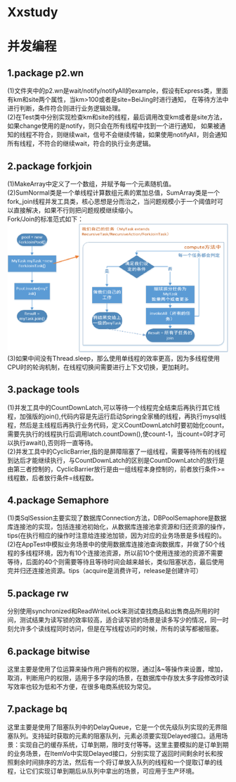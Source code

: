 # Xxstudy
并发编程
======
1.package p2.wn
----
(1)文件夹中的p2.wn是wait/notify/notifyAll的example，假设有Express类，里面有km和site两个属性，当km>100或者是site=BeiJing时进行通知，
在等待方法中进行判断，条件符合则进行业务逻辑处理。<br>
(2)在Test类中分别实现检查km和site的线程，最后调用改变km或者是site方法，如果change使用的是notify，则只会在所有线程中找到一个进行通知，
如果被通知的线程不符合，则继续wait，信号不会继续传输，如果使用notifyAll，则会通知所有线程，不符合的继续wait，符合的执行业务逻辑。

2.package forkjoin
----
(1)MakeArray中定义了一个数组，并赋予每一个元素随机值。<br>
(2)SumNormal类是一个单线程计算数组元素的累加总值，SumArray类是一个fork_join线程并发工具类，核心思想是分而治之，当问题规模小于一个阈值时可以直接解决，如果不行则把问题规模继续缩小。<br>
Fork/Join的标准范式如下：
![image](https://github.com/myxuxi/gzy/blob/master/forkjoin.png)
(3)如果中间没有Thread.sleep，那么使用单线程的效率更高，因为多线程使用CPU时的轮询机制，在线程切换间需要进行上下文切换，更加耗时。

3.package tools
----
(1)并发工具中的CountDownLatch,可以等待一个线程完全结束后再执行其它线程，加强版的join(),代码内容是先运行启动Spring全家桶的线程，再执行mysql线程，然后是主线程后再执行业务代码，定义CountDownLatch时要初始化count，需要先执行的线程执行后调用latch.countDown(),使count-1，当count=0时才可以执行await(),否则将一直等待。<br>
(2)并发工具中的CyclicBarrier,指的是屏障阻塞了一组线程，需要等待所有的线程到达后才能继续执行，与CountDownLatch的区别是CountDownLatch的放行是由第三者控制的，CyclicBarrier放行是由一组线程本身控制的，前者放行条件>=线程数，后者放行条件=线程数。

4.package Semaphore
----
(1)类SqlSession主要实现了数据库Connection方法，DBPoolSemaphore是数据库连接池的实现，包括连接池初始化，从数据库连接池拿资源和归还资源的操作，tips(在执行相应的操作时注意给连接池加锁，因为对应的业务场景是多线程的)。<br>
(2)在AppTest中模拟业务场景中的使用数据库连接池查询数据库，并做了50个线程的多线程环境，因为有10个连接池资源，所以前10个使用连接池的资源不需要等待，后面的40个则需要等待且等待时间会越来越长，类似阻塞状态，最后使用完并归还连接池资源。tips（acquire是消费许可，release是创建许可）

5.package rw
----
分别使用synchronized和ReadWriteLock来测试查找商品和出售商品所用的时间，测试结果为读写锁的效率较高，适合读写锁的场景是读多写少的情况，同一时刻允许多个读线程同时访问，但是在写线程访问的时候，所有的读写都被阻塞。

6.package bitwise
----
这里主要是使用了位运算来操作用户拥有的权限，通过|&~等操作来设置，增加，取消，判断用户的权限，适用于多字段的场景，在数据库中存放太多字段修改时读写效率也较为低和不方便，在很多电商系统较为常见。

7.package bq
----
这里主要是使用了阻塞队列中的DelayQueue，它是一个优先级队列实现的无界阻塞队列。支持延时获取的元素的阻塞队列，元素必须要实现Delayed接口。适用场景：实现自己的缓存系统，订单到期，限时支付等等。这里主要模拟的是订单到期的业务场景，在ItemVo中实现Delayed接口，分别实现了返回时间剩余时长和按照剩余时间排序的方法，然后有一个将订单放入队列的线程和一个提取订单的线程，让它们实现订单到期后从队列中拿出的场景，可应用于生产环境。
